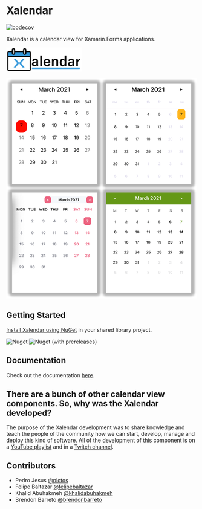 # Xalendar

[![codecov](https://codecov.io/gh/ionixjunior/Xalendar/branch/develop/graph/badge.svg)](https://codecov.io/gh/ionixjunior/Xalendar)

Xalendar is a calendar view for Xamarin.Forms applications.

<img alt="Xalendar logo" src="./assets/logo.png" width="200" />

![Xalendar samples image](./assets/samples.png)

## Getting Started

[Install Xalendar using NuGet](https://www.nuget.org/packages/Xalendar/) in your shared library project.

![Nuget](https://img.shields.io/nuget/v/Xalendar)
![Nuget (with prereleases)](https://img.shields.io/nuget/vpre/Xalendar)

## Documentation

Check out the documentation [here](https://github.com/ionixjunior/Xalendar/wiki).

## There are a bunch of other calendar view components. So, why was the Xalendar developed?

The purpose of the Xalendar development was to share knowledge and teach the people of the community how we can start, develop, manage and deploy this kind of software. All of the development of this component is on a [YouTube playlist](https://www.youtube.com/playlist?list=PL6M6J_6V_um_QM-WF9MfNAD7X2qGBTXdL) and in a [Twitch channel](https://www.twitch.tv/ionixjunior). 

## Contributors

- Pedro Jesus [@pictos](https://github.com/pictos)
- Felipe Baltazar [@felipebaltazar](https://github.com/felipebaltazar)
- Khalid Abuhakmeh [@khalidabuhakmeh](https://github.com/khalidabuhakmeh)
- Brendon Barreto [@brendonbarreto](https://github.com/brendonbarreto)
